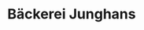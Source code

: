 ---
title: "Bäckerei Junghans"
url: /berga-wuenschendorf/baeckerei-junghans-lindenstrasse/
shop: Bäckerei
---